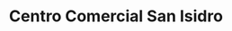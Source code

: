 ---
title: "Centro Comercial San Isidro"
url: /grecia/centro-comercial-san-isidro/
shop: Einkaufszentrum
---